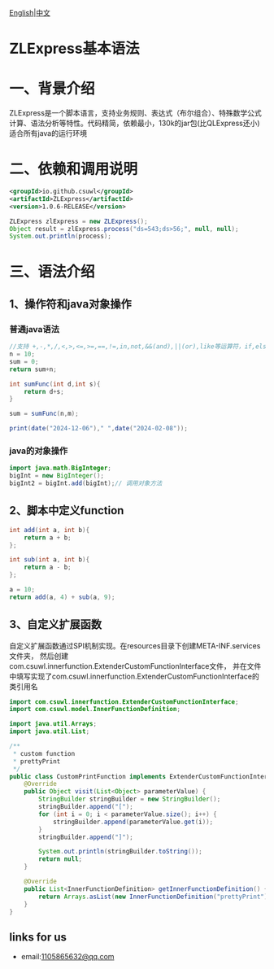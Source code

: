 
[English](README.md)|[中文](README-ZH.md)
# ZLExpress基本语法

# 一、背景介绍

ZLExpress是一个脚本语言，支持业务规则、表达式（布尔组合）、特殊数学公式计算、语法分析等特性。代码精简，依赖最小，130k的jar包(比QLExpress还小)适合所有java的运行环境

# 二、依赖和调用说明

```xml
<groupId>io.github.csuwl</groupId>
<artifactId>ZLExpress</artifactId>
<version>1.0.6-RELEASE</version>
```


```java
ZLExpress zlExpress = new ZLExpress();
Object result = zlExpress.process("ds=543;ds>56;", null, null);
System.out.println(process);
```

# 三、语法介绍

## 1、操作符和java对象操作
### 普通java语法
```java
//支持 +,-,*,/,<,>,<=,>=,==,!=,in,not,&&(and),||(or),like等运算符，if,else,for,break,continue等语句，支持自定义函数。支持创建java对象并调用方法。
n = 10;
sum = 0;
return sum+n;

int sumFunc(int d,int s){
    return d+s;
}

sum = sumFunc(n,m);

print(date("2024-12-06")," ",date("2024-02-08"));
```




### java的对象操作
```java
import java.math.BigInteger;
bigInt = new BigInteger();
bigInt2 = bigInt.add(bigInt);// 调用对象方法
```

## 2、脚本中定义function
```java
int add(int a, int b){
    return a + b;
};

int sub(int a, int b){
    return a - b;
};

a = 10;
return add(a, 4) + sub(a, 9);
```

## 3、自定义扩展函数
自定义扩展函数通过SPI机制实现。在resources目录下创建META-INF.services文件夹，
然后创建com.csuwl.innerfunction.ExtenderCustomFunctionInterface文件，
并在文件中填写实现了com.csuwl.innerfunction.ExtenderCustomFunctionInterface的类引用名
```java
import com.csuwl.innerfunction.ExtenderCustomFunctionInterface;
import com.csuwl.model.InnerFunctionDefinition;

import java.util.Arrays;
import java.util.List;

/**
 * custom function
 * prettyPrint
 */
public class CustomPrintFunction implements ExtenderCustomFunctionInterface {
    @Override
    public Object visit(List<Object> parameterValue) {
        StringBuilder stringBuilder = new StringBuilder();
        stringBuilder.append("[");
        for (int i = 0; i < parameterValue.size(); i++) {
            stringBuilder.append(parameterValue.get(i));
        }
        stringBuilder.append("]");

        System.out.println(stringBuilder.toString());
        return null;
    }

    @Override
    public List<InnerFunctionDefinition> getInnerFunctionDefinition() {
        return Arrays.asList(new InnerFunctionDefinition("prettyPrint"),new InnerFunctionDefinition("myPrint"));
    }
}

```

## links for us
-  email:1105865632@qq.com
